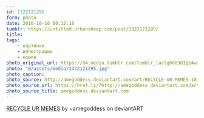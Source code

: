 ```yaml
---
id: 1322121295
form: photo
date: 2010-10-16 00:12:16
tumblr: https://untitled.urbansheep.com/post/1322121295/
title:
tags:
    - картинки
    - иллюстрации
    - кошки
photo_original_url: https://64.media.tumblr.com/tumblr_laclgh683O1qz4wzio1_640.jpg
photo: "@/assets/media/1322121295.jpg"
photo_caption:
photo_source: http://amegoddess.deviantart.com/art/RECYCLE-UR-MEMES-181170710?q=&qo=
photo_source_url: https://href.li/?http://amegoddess.deviantart.com/art/RECYCLE-UR-MEMES-181170710?q=&qo=
photo_source_title: amegoddess.deviantart.com
---
```


<p><a href="http://amegoddess.deviantart.com/art/RECYCLE-UR-MEMES-181170710?q=&qo=">RECYCLE UR MEMES</a> by ~amegoddess on deviantART</p>
